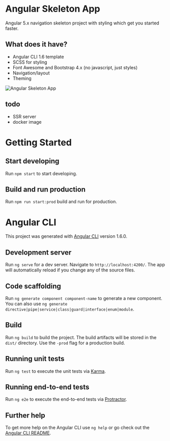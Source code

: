 # Angular Skeleton App
Angular 5.x navigation skeleton project with styling which get you started faster.

## What does it have?
 - Angular CLI 1.6 template
 - SCSS for styling
 - Font Awesome and Bootstrap 4.x (no javascript, just styles)
 - Navigation/layout
 - Theming 

 ![Angular Skeleton App](./screenshot.jpg)

 ## todo
  - SSR server
  - docker image

# Getting Started

## Start developing

Run `npm start` to start developing.

## Build and run production

Run `npm run start:prod` build and run for production.


# Angular CLI

This project was generated with [Angular CLI](https://github.com/angular/angular-cli) version 1.6.0.

## Development server

Run `ng serve` for a dev server. Navigate to `http://localhost:4200/`. The app will automatically reload if you change any of the source files.

## Code scaffolding

Run `ng generate component component-name` to generate a new component. You can also use `ng generate directive|pipe|service|class|guard|interface|enum|module`.

## Build

Run `ng build` to build the project. The build artifacts will be stored in the `dist/` directory. Use the `-prod` flag for a production build.

## Running unit tests

Run `ng test` to execute the unit tests via [Karma](https://karma-runner.github.io).

## Running end-to-end tests

Run `ng e2e` to execute the end-to-end tests via [Protractor](http://www.protractortest.org/).

## Further help

To get more help on the Angular CLI use `ng help` or go check out the [Angular CLI README](https://github.com/angular/angular-cli/blob/master/README.md).

